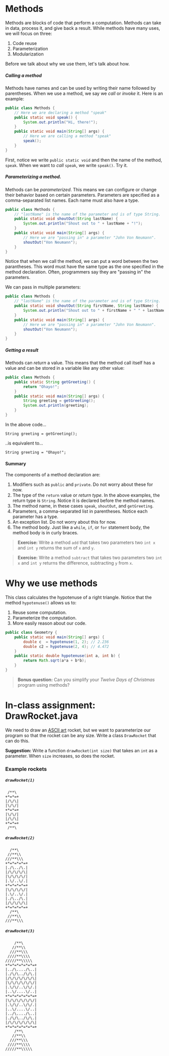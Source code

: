 # Methods
Methods are blocks of code that perform a computation. Methods can take in data, process it, and give back a result. While methods have many uses, we will focus on three:

1. Code reuse
2. Parameterization
3. Modularization

Before we talk about why we use them, let's talk about how.

##### Calling a method
Methods have names and can be used by writing their name followed by parentheses. When we use a method, we say we *call* or *invoke* it. Here is an example:

```java
public class Methods {
    // Here we are declaring a method "speak"
    public static void speak() {
        System.out.println("Hi, there!");
    }
    public static void main(String[] args) {
        // Here we are calling a method "speak"
        speak();
    }
}
```

First, notice we write `public static void` and then the name of the method, `speak`. When we want to *call* `speak`, we write `speak()`. Try it.

##### Parameterizing a method.
Methods can be *parameterized*. This means we can configure or change their behavior based on certain parameters. Parameters are specified as a comma-separated list names. Each name must also have a type.

```java
public class Methods {
    // "lastName" is the name of the parameter and is of type String.
    public static void shoutOut(String lastName) {
        System.out.println("Shout out to " + lastName + "!");
    }
    public static void main(String[] args) {
        // Here we are "passing in" a parameter "John Von Neumann".
        shoutOut("Von Neumann");
    }
}
```

Notice that when we call the method, we can put a word between the two parantheses. This word must have the same type as the one specified in the method declaration. Often, programmers say they are "passing in" the parameters. 

We can pass in multiple parameters:

```java
public class Methods {
    // "lastName" is the name of the parameter and is of type String.
    public static void shoutOut(String firstName, String lastName) {
        System.out.println("Shout out to " + firstName + " " + lastName + "!");
    }
    public static void main(String[] args) {
        // Here we are "passing in" a parameter "John Von Neumann".
        shoutOut("Von Neumann");
    }
}
```

##### Getting a result
Methods can *return* a value. This means that the method call itself has a value and can be stored in a variable like any other value:

```java
public class Methods {
    public static String getGreeting() {
        return "Ohayo!";
    }
    public static void main(String[] args) {
        String greeting = getGreeting();
        System.out.println(greeting);
    }
}
```

In the above code...

    String greeting = getGreeting();

..is equivalent to...

    String greeting = "Ohayo!";

#### Summary
The components of a method declaration are:
1. Modifiers such as `public` and `private`. Do not worry about these for now.
2. The type of the `return` value or *return type*. In the above examples, the return type is `String`. Notice it is declared before the method names.
3. The method name, in these cases `speak`, `shoutOut`, and `getGreeting`.
4. Parameters, a comma-separated list in parentheses. Notice each parameter has a type.
5. An exception list. Do not worry about this for now.
6. The method body. Just like a `while`, `if`, or `for` statement body, the method body is in curly braces.

> **Exercise:** Write a method `add` that takes two parameters two `int x` and `int y` returns the sum of `x` and `y`.

> **Exercise:** Write a method `subtract` that takes two parameters two `int x` and `int y` returns the difference, subtracting `y` from `x`.

# Why we use methods
This class calculates the hypotenuse of a right triangle. Notice that the method `hypotenuse()` allows us to:
1. Reuse some computation.
2. Parameterize the computation.
3. More easily reason about our code.

```java
public class Geometry {
    public static void main(String[] args) {
        double c  = hypotenuse(1, 2); // 2.236
        double c2 = hypotenuse(2, 4); // 4.472
    }
    public static double hypotenuse(int a, int b) {
        return Math.sqrt(a*a + b*b);
    }
}
```

> **Bonus question:** Can you simplify your *Twelve Days of Christmas* program using methods?

# In-class assignment: DrawRocket.java
We need to draw an [ASCII art](http://en.wikipedia.org/wiki/ASCII_art) rocket, but we want to parameterize our program so that the rocket can be any size. Write a class `DrawRocket` that can do this.

**Suggestion:** Write a function `drawRocket(int size)` that takes an `int` as a parameter. When `size` increases, so does the rocket.

### Example rockets
##### `drawRocket(1)`
```
 /**\
+*=*=+
|/\/\|
|\/\/|
+*=*=+
|\/\/|
|/\/\|
+*=*=+
 /**\
 ```
 ##### `drawRocket(2)`
 ```
   /**\
  //**\\
 ///**\\\
+*=*=*=*=+
|./\../\.|
|/\/\/\/\|
|\/\/\/\/|
|.\/..\/.|
+*=*=*=*=+
|\/\/\/\/|
|.\/..\/.|
|./\../\.|
|/\/\/\/\|
+*=*=*=*=+
   /**\
  //**\\
 ///**\\\
 ```
 ##### `drawRocket(3)`
 ```
     /**\
    //**\\
   ///**\\\
  ////**\\\\
 /////**\\\\\
+*=*=*=*=*=*=+
|../\..../\..|
|./\/\../\/\.|
|/\/\/\/\/\/\|
|\/\/\/\/\/\/|
|.\/\/..\/\/.|
|..\/....\/..|
+*=*=*=*=*=*=+
|\/\/\/\/\/\/|
|.\/\/..\/\/.|
|..\/....\/..|
|../\..../\..|
|./\/\../\/\.|
|/\/\/\/\/\/\|
+*=*=*=*=*=*=+
     /**\
    //**\\
   ///**\\\
  ////**\\\\
 /////**\\\\\
```
